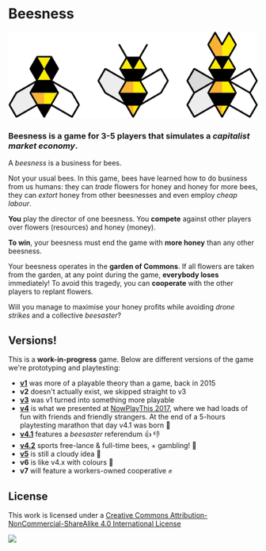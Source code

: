 # Beesness

![](assets/bees.png)

### **Beesness** is a game for 3-5 players that simulates a *capitalist market economy*. 

A *beesness* is a business for bees. 

Not your usual bees. In this game, bees have learned how to do business from us humans: they can *trade* flowers for honey and honey for more bees, they can *extort* honey from other beesnesses and even employ *cheap labour*. 

**You** play the director of one beesness. You **compete** against other players over flowers (resources) and honey (money). 

**To win**, your beesness must end the game with **more honey** than any other beesness. 

Your beesness operates in the **garden of Commons**. If all flowers are taken from the garden, at any point during the game, **everybody loses** immediately! To avoid this tragedy, you can **cooperate** with the other players to replant flowers.

Will you manage to maximise your honey profits while avoiding *drone strikes* and a collective *beesaster*?

## Versions!

This is a **work-in-progress** game. Below are different versions of the game we're prototyping and playtesting:

* [**v1**](versions/v1) was more of a playable theory than a game, back in 2015
* **v2** doesn't actually exist, we skipped straight to v3
* [**v3**](versions/v3) was v1 turned into something more playable
* [**v4**](versions/v4) is what we presented at [NowPlayThis 2017](http://nowplaythis.net/2017-events), where we had loads of fun with friends and friendly strangers. At the end of a 5-hours playtesting marathon that day v4.1 was born :hatching_chick:
* [**v4.1**](versions/v4.1) features a *beesaster* referendum :thumbsup: :thumbsdown:
* [**v4.2**](versions/v4.2) sports free-lance & full-time bees, + gambling! :game_die:
* [**v5**](versions/v5) is still a cloudy idea :thought_balloon:
* **v6** is like v4.x with colours :rainbow:
* **v7** will feature a workers-owned cooperative :fist:

## License

This work is licensed under a [Creative Commons Attribution-NonCommercial-ShareAlike 4.0 International License](http://creativecommons.org/licenses/by-nc-sa/4.0)

[![](http://mirrors.creativecommons.org/presskit/buttons/88x31/svg/by-nc-sa.svg)](http://creativecommons.org/licenses/by-nc-sa/4.0)
